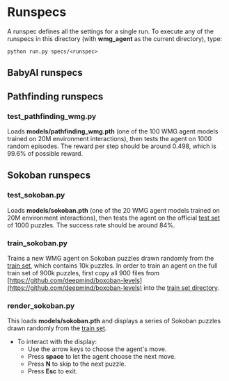 
# Runspecs
A runspec defines all the settings for a single run.
To execute any of the runspecs in this directory (with **wmg_agent** as the current directory), type:

    python run.py specs/<runspec>

## BabyAI runspecs

## Pathfinding runspecs

### test_pathfinding_wmg.py

Loads **models/pathfinding_wmg.pth** (one of the 100 WMG agent models trained on 20M environment interactions),
then tests the agent on 1000 random episodes.
The reward per step should be around 0.498, which is 99.6% of possible reward.

## Sokoban runspecs

### test_sokoban.py

Loads **models/sokoban.pth** (one of the 20 WMG agent models trained on 20M environment interactions),
then tests the agent on the official [test set](../data/boxoban-levels-master/unfiltered/test) of 1000 puzzles.
The success rate should be around 84%.

### train_sokoban.py

Trains a new WMG agent on Sokoban puzzles drawn randomly from the [train set](../data/boxoban-levels-master/unfiltered/train),
which contains 10k puzzles.
In order to train an agent on the full train set of 900k puzzles, 
first copy all 900 files from [https://github.com/deepmind/boxoban-levels](https://github.com/deepmind/boxoban-levels) 
into the [train set directory](../data/boxoban-levels-master/unfiltered/train).

### render_sokoban.py

This loads **models/sokoban.pth**
and displays a series of Sokoban puzzles drawn randomly from the [train set](../data/boxoban-levels-master/unfiltered/train).
* To interact with the display: 
     * Use the arrow keys to choose the agent's move.
     * Press **space** to let the agent choose the next move.
     * Press **N** to skip to the next puzzle.
     * Press **Esc** to exit.
